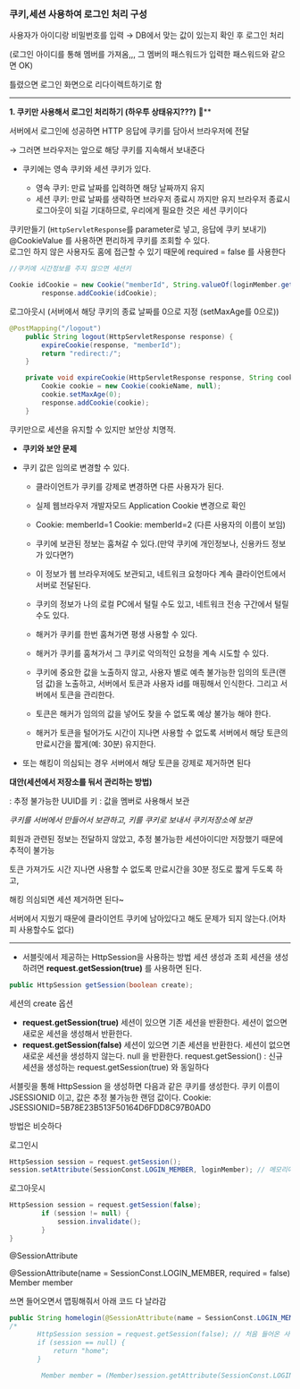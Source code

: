 ### 쿠키,세션 사용하여 로그인 처리 구성

사용자가 아이디랑 비밀번호를 입력 → DB에서 맞는 값이 있는지 확인 후 로그인 처리

(로그인 아이디를 통해 멤버를 가져옴,,, 그 멤버의 패스워드가 입력한 패스워드와 같으면 OK)

틀렸으면 로그인 화면으로 리다이렉트하기로 함

---

**1. 쿠키만 사용해서 로그인 처리하기 (하우투 상태유지???)** 🍪**

서버에서 로그인에 성공하면 HTTP 응답에 쿠키를 담아서 브라우저에 전달

→ 그러면 브라우저는 앞으로 해당 쿠키를 지속해서 보내준다

- 쿠키에는 영속 쿠키와 세션 쿠키가 있다.

  - 영속 쿠키: 만료 날짜를 입력하면 해당 날짜까지 유지
  - 세션 쿠키: 만료 날짜를 생략하면 브라우저 종료시 까지만 유지
브라우저 종료시 로그아웃이 되길 기대하므로, 우리에게 필요한 것은 세션 쿠키이다

쿠키만들기 (`HttpServletResponse`를 parameter로 넣고, 응답에 쿠키 보내기)  
@CookieValue 를 사용하면 편리하게 쿠키를 조회할 수 있다.  
로그인 하지 않은 사용자도 홈에 접근할 수 있기 때문에 required = false 를 사용한다  

```java
//쿠키에 시간정보를 주지 않으면 세션키

Cookie idCookie = new Cookie("memberId", String.valueOf(loginMember.getId()));
        response.addCookie(idCookie);
```



로그아웃시 (서버에서 해당 쿠키의 종료 날짜를 0으로 지정 (setMaxAge를 0으로))

```java
@PostMapping("/logout")
    public String logout(HttpServletResponse response) {
        expireCookie(response, "memberId");
        return "redirect:/";
    }

    private void expireCookie(HttpServletResponse response, String cookieName) {
        Cookie cookie = new Cookie(cookieName, null);
        cookie.setMaxAge(0);
        response.addCookie(cookie);
    }
```

쿠키만으로 세션을 유지할 수 있지만 보안상 치명적.

- **쿠키와 보안 문제**

-  쿠키 값은 임의로 변경할 수 있다.
   - 클라이언트가 쿠키를 강제로 변경하면 다른 사용자가 된다.
   - 실제 웹브라우저 개발자모드 Application Cookie 변경으로 확인
   - Cookie: memberId=1 Cookie: memberId=2 (다른 사용자의 이름이 보임)
   - 쿠키에 보관된 정보는 훔쳐갈 수 있다.(만약 쿠키에 개인정보나, 신용카드 정보가 있다면?)
   - 이 정보가 웹 브라우저에도 보관되고, 네트워크 요청마다 계속 클라이언트에서 서버로 전달된다.
   - 쿠키의 정보가 나의 로컬 PC에서 털릴 수도 있고, 네트워크 전송 구간에서 털릴 수도 있다.
   - 해커가 쿠키를 한번 훔쳐가면 평생 사용할 수 있다.
   - 해커가 쿠키를 훔쳐가서 그 쿠키로 악의적인 요청을 계속 시도할 수 있다.


   - 쿠키에 중요한 값을 노출하지 않고, 사용자 별로 예측 불가능한 임의의 토큰(랜덤 값)을 노출하고, 서버에서
토큰과 사용자 id를 매핑해서 인식한다. 그리고 서버에서 토큰을 관리한다.
   - 토큰은 해커가 임의의 값을 넣어도 찾을 수 없도록 예상 불가능 해야 한다.
   - 해커가 토큰을 털어가도 시간이 지나면 사용할 수 없도록 서버에서 해당 토큰의 만료시간을 짧게(예: 30분)
유지한다.
- 또는 해킹이 의심되는 경우 서버에서 해당 토큰을 강제로 제거하면 된다

**대안(세션에서 저장소를 둬서 관리하는 방법)** 

: 추정 불가능한 UUID를 키 : 값을 멤버로 사용해서 보관  

_쿠키를 서버에서 만들어서 보관하고, 키를 쿠키로 보내서 쿠키저장소에 보관_

회원과 관련된 정보는 전달하지 않았고, 추정 불가능한 세션아이디만 저장했기 때문에 추적이 불가능

토큰 가져가도 시간 지나면 사용할 수 없도록 만료시간을 30분 정도로 짧게 두도록 하고,

해킹 의심되면 세션 제거하면 된다~

서버에서 지웠기 때문에 클라이언트 쿠키에 남아있다고 해도 문제가 되지 않는다.(어차피 사용할수도 없다)

---

- 서블릿에서 제공하는 HttpSession을 사용하는 방법
세션 생성과 조회
세션을 생성하려면 **request.getSession(true)** 를 사용하면 된다.
```java
public HttpSession getSession(boolean create);
```
세션의 create 옵션
   - **request.getSession(true)**
세션이 있으면 기존 세션을 반환한다.
세션이 없으면 새로운 세션을 생성해서 반환한다.
   - **request.getSession(false)**
세션이 있으면 기존 세션을 반환한다.
세션이 없으면 새로운 세션을 생성하지 않는다. null 을 반환한다.
request.getSession() : 신규 세션을 생성하는 request.getSession(true) 와 동일하다


서블릿을 통해 HttpSession 을 생성하면 다음과 같은 쿠키를 생성한다. 쿠키 이름이 JSESSIONID 이고,
값은 추정 불가능한 랜덤 값이다.
Cookie: JSESSIONID=5B78E23B513F50164D6FDD8C97B0AD0

방법은 비슷하다

로그인시

```java
HttpSession session = request.getSession();
session.setAttribute(SessionConst.LOGIN_MEMBER, loginMember); // 메모리에 저장됨
```

로그아웃시

```java
HttpSession session = request.getSession(false);
        if (session != null) {
            session.invalidate();
        }
}
```



@SessionAttribute

@SessionAttribute(name = SessionConst.LOGIN_MEMBER, required = false) Member member

쓰면 들어오면서 맵핑해줘서 아래 코드 다 날라감

```java
public String homelogin(@SessionAttribute(name = SessionConst.LOGIN_MEMBER, required = false) Member member, HttpServletRequest request, Model model) { // 로그인 안한 사용자 위해 required = false
/*
       HttpSession session = request.getSession(false); // 처음 들어온 사람은 세션 만들필요 없으니 false로~
       if (session == null) {
           return "home";
       }

        Member member = (Member)session.getAttribute(SessionConst.LOGIN_MEMBER);*/
```
